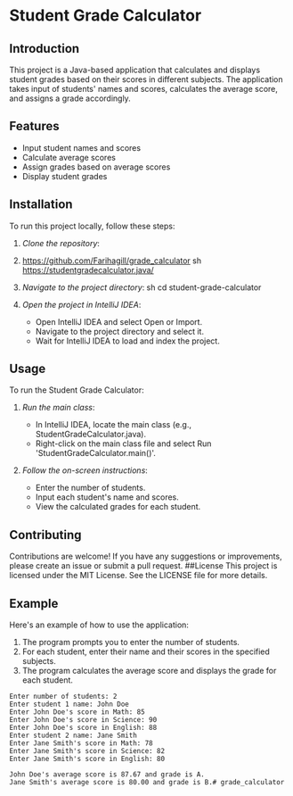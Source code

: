 # Student Grade Calculator

## Introduction
This project is a Java-based application that calculates and displays student grades based on their scores in different subjects. The application takes input of students' names and scores, calculates the average score, and assigns a grade accordingly.

## Features
- Input student names and scores
- Calculate average scores
- Assign grades based on average scores
- Display student grades

## Installation
To run this project locally, follow these steps:

1. *Clone the repository*:
2. https://github.com/Farihagill/grade_calculator
    sh
   https://studentgradecalculator.java/

3. *Navigate to the project directory*:
    sh
    cd student-grade-calculator
    

4. *Open the project in IntelliJ IDEA*:
    - Open IntelliJ IDEA and select Open or Import.
    - Navigate to the project directory and select it.
    - Wait for IntelliJ IDEA to load and index the project.

## Usage
To run the Student Grade Calculator:

1. *Run the main class*:
    - In IntelliJ IDEA, locate the main class (e.g., StudentGradeCalculator.java).
    - Right-click on the main class file and select Run 'StudentGradeCalculator.main()'.

2. *Follow the on-screen instructions*:
    - Enter the number of students.
    - Input each student's name and scores.
    - View the calculated grades for each student.
## Contributing
Contributions are welcome! If you have any suggestions or improvements, please create an issue or submit a pull request.
##License
This project is licensed under the MIT License. See the LICENSE file for more details.

## Example
Here's an example of how to use the application:

1. The program prompts you to enter the number of students.
2. For each student, enter their name and their scores in the specified subjects.
3. The program calculates the average score and displays the grade for each student.

```plaintext
Enter number of students: 2
Enter student 1 name: John Doe
Enter John Doe's score in Math: 85
Enter John Doe's score in Science: 90
Enter John Doe's score in English: 88
Enter student 2 name: Jane Smith
Enter Jane Smith's score in Math: 78
Enter Jane Smith's score in Science: 82
Enter Jane Smith's score in English: 80

John Doe's average score is 87.67 and grade is A.
Jane Smith's average score is 80.00 and grade is B.# grade_calculator
